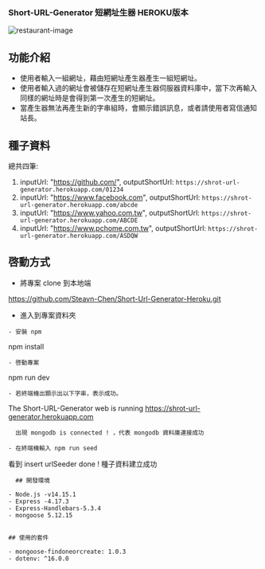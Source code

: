 ### Short-URL-Generator 短網址生器 HEROKU版本

![restaurant-image](https://github.com/Steavn-Chen/Short-Url-Generator-Heroku/blob/main/%E7%9F%AD%E7%B6%B2%E5%9D%80%E7%94%A2%E5%99%A8%E5%9C%96%E6%AA%94-1.PNG)

## 功能介紹

- 使用者輸入一組網址，藉由短網址產生器產生一組短網址。
- 使用者輸入過的網址會被儲存在短網址產生器伺服器資料庫中，當下次再輸入同樣的網址時是會得到第一次產生的短網址。
- 當產生器無法再產生新的字串組時，會顯示錯誤訊息，或者請使用者寫信通知站長。

## 種子資料
  總共四筆:
  1. inputUrl: "https://github.com/",
     outputShortUrl: `https://shrot-url-generator.herokuapp.com/01234`
  2. inputUrl: "https://www.facebook.com",
     outputShortUrl: `https://shrot-url-generator.herokuapp.com/abcde`
  3. inputUrl: "https://www.yahoo.com.tw",
    outputShortUrl: `https://shrot-url-generator.herokuapp.com/ABCDE`
  4. inputUrl: "https://www.pchome.com.tw",
    outputShortUrl: `https://shrot-url-generator.herokuapp.com/ASDQW`

## 啓動方式

- 將專案 clone 到本地端

https://github.com/Steavn-Chen/Short-Url-Generator-Heroku.git

- 進入到專案資料夾
```
- 安裝 npm
```
  npm install
```
- 啓動專案
```
  npm run dev
```
- 若終端機出顥示出以下字串，表示成功。
```
   The Short-URL-Generator web is running https://shrot-url-generator.herokuapp.com
```
  出現 mongodb is connected ! ，代表 mongodb 資料庫連接成功

- 在終端機輸入 npm run seed
```
  看到 insert urlSeeder done ! 種子資料建立成功
```
  ## 開發環境

- Node.js -v14.15.1
- Express -4.17.3
- Express-Handlebars-5.3.4
- mongoose 5.12.15


## 使用的套件

- mongoose-findoneorcreate: 1.0.3
- dotenv: ^16.0.0

